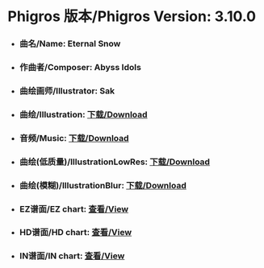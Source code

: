 
# Phigros 版本/Phigros Version:  3.10.0

- ### __曲名/Name:  Eternal Snow__

- ### __作曲者/Composer:  Abyss Idols__

- ### __曲绘画师/Illustrator:  Sak__

- ### __曲绘/Illustration:  [下载/Download](https://github.com/Po6647A/PAR/releases/download/3.10.0/1034.png)__

- ### __音频/Music:  [下载/Download](https://github.com/Po6647A/PAR/releases/download/3.10.0/1862.ogg)__

- ### __曲绘(低质量)/IllustrationLowRes:  [下载/Download](https://github.com/Po6647A/PAR/releases/download/3.10.0/1526.png)__

- ### __曲绘(模糊)/IllustrationBlur:  [下载/Download](https://github.com/Po6647A/PAR/releases/download/3.10.0/1280.png)__


- ### __EZ谱面/EZ chart:  [查看/View](./EZ.json/index.html)__

- ### __HD谱面/HD chart:  [查看/View](./HD.json/index.html)__

- ### __IN谱面/IN chart:  [查看/View](./IN.json/index.html)__
